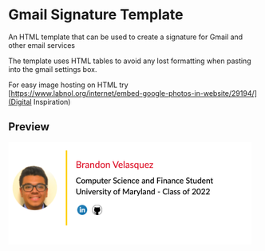 # Gmail Signature Template
An HTML template that can be used to create a signature for Gmail and other email services

The template uses HTML tables to avoid any lost formatting when pasting into the gmail settings box.

For easy image hosting on HTML try [https://www.labnol.org/internet/embed-google-photos-in-website/29194/](Digital Inspiration)

## Preview
![](signature_preview.png)
